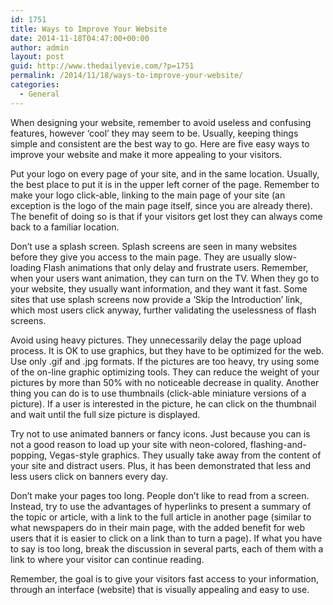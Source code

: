```yaml
---
id: 1751
title: Ways to Improve Your Website
date: 2014-11-18T04:47:00+00:00
author: admin
layout: post
guid: http://www.thedailyevie.com/?p=1751
permalink: /2014/11/18/ways-to-improve-your-website/
categories:
  - General
---
```

When designing your website, remember to avoid useless and confusing features, however &#8216;cool&#8217; they may seem to be. Usually, keeping things simple and consistent are the best way to go. Here are five easy ways to improve your website and make it more appealing to your visitors.

Put your logo on every page of your site, and in the same location. Usually, the best place to put it is in the upper left corner of the page. Remember to make your logo click-able, linking to the main page of your site (an exception is the logo of the main page itself, since you are already there). The benefit of doing so is that if your visitors get lost they can always come back to a familiar location.

Don&#8217;t use a splash screen. Splash screens are seen in many websites before they give you access to the main page. They are usually slow-loading Flash animations that only delay and frustrate users. Remember, when your users want animation, they can turn on the TV. When they go to your website, they usually want information, and they want it fast. Some sites that use splash screens now provide a &#8216;Skip the Introduction&#8217; link, which most users click anyway, further validating the uselessness of flash screens.

Avoid using heavy pictures. They unnecessarily delay the page upload process. It is OK to use graphics, but they have to be optimized for the web. Use only .gif and .jpg formats. If the pictures are too heavy, try using some of the on-line graphic optimizing tools. They can reduce the weight of your pictures by more than 50% with no noticeable decrease in quality. Another thing you can do is to use thumbnails (click-able miniature versions of a picture). If a user is interested in the picture, he can click on the thumbnail and wait until the full size picture is displayed.

Try not to use animated banners or fancy icons. Just because you can is not a good reason to load up your site with neon-colored, flashing-and-popping, Vegas-style graphics. They usually take away from the content of your site and distract users. Plus, it has been demonstrated that less and less users click on banners every day.

Don&#8217;t make your pages too long. People don&#8217;t like to read from a screen. Instead, try to use the advantages of hyperlinks to present a summary of the topic or article, with a link to the full article in another page (similar to what newspapers do in their main page, with the added benefit for web users that it is easier to click on a link than to turn a page). If what you have to say is too long, break the discussion in several parts, each of them with a link to where your visitor can continue reading.

Remember, the goal is to give your visitors fast access to your information, through an interface (website) that is visually appealing and easy to use.
